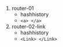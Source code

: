 1. router-01
    - hashhistory
    - ```<a> </a>```
1. router-02-link
    - hashhistory
    - ```<Link> </Link>```

